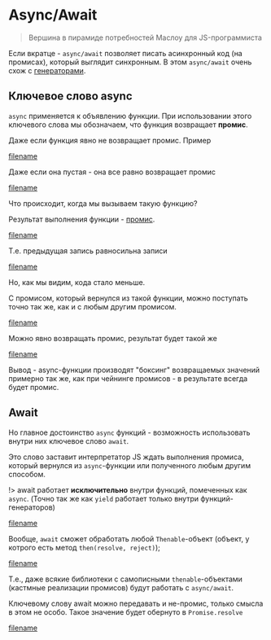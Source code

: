 # Async/Await

> Вершина в пирамиде потребностей Маслоу для JS-программиста

Если вкратце - `async/await` позволяет писать асинхронный
код (на промисах), который выглядит синхронным. В этом
`async/await` очень схож с [генераторами](../generators/generators.md).

## Ключевое слово async

`async` применяется к объявлению функции. При использовании этого
ключевого слова мы обозначаем, что функция возвращает **промис**.

Даже если функция явно не возвращает промис. Пример

[filename](asyncawait.js ':include :type=code :fragment=declaration')

Даже если она пустая - она все равно возвращает промис

[filename](asyncawait.js ':include :type=code :fragment=declarationEmpty')

Что происходит, когда мы вызываем такую функцию?

Результат выполнения функции - [промис](../promise/promise.md).

[filename](asyncawait.js ':include :type=code :fragment=declarationAndCall')

Т.е. предыдущая запись равносильна записи

[filename](asyncawait.js ':include :type=code :fragment=promiseInsteadOfAsyncFunc')

Но, как мы видим, кода стало меньше.

С промисом, который вернулся из такой функции, можно поступать 
точно так же, как и с любым другим промисом.

[filename](asyncawait.js ':include :type=code :fragment=waitForAsyncFunc')

Можно явно возвращать промис, результат будет такой же

[filename](asyncawait.js ':include :type=code :fragment=returnPromiseFromAsync')

Вывод - async-функции производят "боксинг" возвращаемых значений
примерно так же, как при чейнинге промисов - в результате всегда будет
промис.

## Await

Но главное достоинство `async` функций - возможность использовать
внутри них ключевое слово `await`. 

Это слово заставит интерпретатор JS ждать выполнения промиса, который
вернулся из `async`-функции или полученного любым другим способом. 

!> await работает **исключительно** внутри функций, помеченных как
`async`. (Точно так же как `yield` работает только внутри 
функций-генераторов)

[filename](asyncawait.js ':include :type=code :fragment=await')

Вообще, `await` сможет обработать любой `Thenable`-объект (объект, у котрого есть метод `then(resolve, reject)`);

[filename](asyncawait.js ':include :type=code :fragment=awaitThenable')

Т.е., даже всякие библиотеки с самописными `thenable`-объектами (кастмные реализации промисов) 
будут работать с `async/await`.

Ключевому слову await можно передавать и не-промис, только смысла в этом не особо.
Такое значение будет обернуто в `Promise.resolve`

[filename](asyncawait.js ':include :type=code :fragment=awaitNonPromise')

